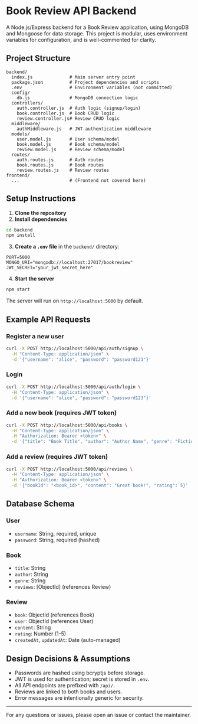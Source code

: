 # Book Review API Backend

A Node.js/Express backend for a Book Review application, using MongoDB and Mongoose for data storage. This project is modular, uses environment variables for configuration, and is well-commented for clarity.

## Project Structure

```
backend/
  index.js              # Main server entry point
  package.json          # Project dependencies and scripts
  .env                  # Environment variables (not committed)
  config/
    db.js               # MongoDB connection logic
  controllers/
    auth.controller.js  # Auth logic (signup/login)
    book.controller.js  # Book CRUD logic
    review.controller.js# Review CRUD logic
  middleware/
    authMiddleware.js   # JWT authentication middleware
  models/
    user.model.js       # User schema/model
    book.model.js       # Book schema/model
    review.model.js     # Review schema/model
  routes/
    auth.routes.js      # Auth routes
    book.routes.js      # Book routes
    review.routes.js    # Review routes
frontend/
  ...                   # (Frontend not covered here)
```

## Setup Instructions

1. **Clone the repository**
2. **Install dependencies**

```bash
cd backend
npm install
```

3. **Create a `.env` file** in the `backend/` directory:

```
PORT=5000
MONGO_URI="mongodb://localhost:27017/bookreview"
JWT_SECRET="your_jwt_secret_here"
```

4. **Start the server**

```bash
npm start
```

The server will run on `http://localhost:5000` by default.

## Example API Requests

### Register a new user

```bash
curl -X POST http://localhost:5000/api/auth/signup \
  -H "Content-Type: application/json" \
  -d '{"username": "alice", "password": "password123"}'
```

### Login

```bash
curl -X POST http://localhost:5000/api/auth/login \
  -H "Content-Type: application/json" \
  -d '{"username": "alice", "password": "password123"}'
```

### Add a new book (requires JWT token)

```bash
curl -X POST http://localhost:5000/api/books \
  -H "Content-Type: application/json" \
  -H "Authorization: Bearer <token>" \
  -d '{"title": "Book Title", "author": "Author Name", "genre": "Fiction"}'
```

### Add a review (requires JWT token)

```bash
curl -X POST http://localhost:5000/api/reviews \
  -H "Content-Type: application/json" \
  -H "Authorization: Bearer <token>" \
  -d '{"bookId": "<book_id>", "content": "Great book!", "rating": 5}'
```

## Database Schema

### User

- `username`: String, required, unique
- `password`: String, required (hashed)

### Book

- `title`: String
- `author`: String
- `genre`: String
- `reviews`: [ObjectId] (references Review)

### Review

- `book`: ObjectId (references Book)
- `user`: ObjectId (references User)
- `content`: String
- `rating`: Number (1-5)
- `createdAt`, `updatedAt`: Date (auto-managed)

## Design Decisions & Assumptions

- Passwords are hashed using bcryptjs before storage.
- JWT is used for authentication; secret is stored in `.env`.
- All API endpoints are prefixed with `/api/`.
- Reviews are linked to both books and users.
- Error messages are intentionally generic for security.

---

For any questions or issues, please open an issue or contact the maintainer.
